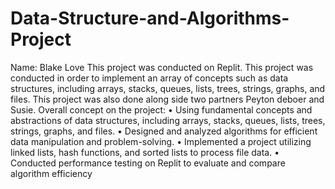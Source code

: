 # Data-Structure-and-Algorithms-Project
Name: Blake Love
This project was conducted on Replit.
This project was conducted in order to implement an array of concepts such as data structures, including arrays, stacks, queues, lists, trees, strings, graphs, and files.
This project was also done along side two partners Peyton deboer and Susie. 
Overall concept on the project:
•	Using fundamental concepts and abstractions of data structures, including arrays, stacks, queues, lists, trees, strings, graphs, and files.
•	Designed and analyzed algorithms for efficient data manipulation and problem-solving.
•	Implemented a project utilizing linked lists, hash functions, and sorted lists to process file data.
•	Conducted performance testing on Replit to evaluate and compare algorithm efficiency
